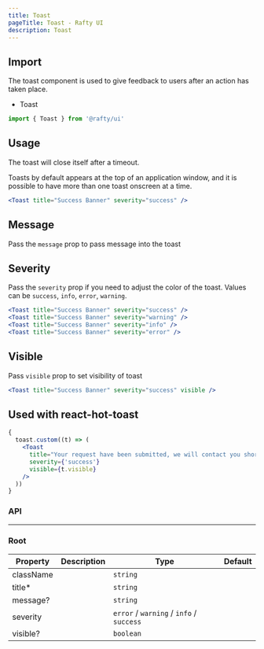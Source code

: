 ```yaml
---
title: Toast
pageTitle: Toast - Rafty UI
description: Toast
---
```


## Import

The toast component is used to give feedback to users after an action has taken place.

- Toast

```jsx
import { Toast } from '@rafty/ui'
```

## Usage

The toast will close itself after a timeout.

Toasts by default appears at the top of an application window, and it is possible to have more than one toast onscreen at a time.

```jsx
<Toast title="Success Banner" severity="success" />
```

## Message

Pass the `message` prop to pass message into the toast

<Toast title="Success Banner" message="Data uploaded to the server. Fire on!" severity="success" />

## Severity

Pass the `severity` prop if you need to adjust the color of the toast. Values can be `success`, `info`, `error`, `warning`.

```jsx
<Toast title="Success Banner" severity="success" />
<Toast title="Success Banner" severity="warning" />
<Toast title="Success Banner" severity="info" />
<Toast title="Success Banner" severity="error" />
```

## Visible

Pass `visible` prop to set visibility of toast

```jsx
<Toast title="Success Banner" severity="success" visible />
```

## Used with react-hot-toast

```jsx
{
  toast.custom((t) => (
    <Toast
      title="Your request have been submitted, we will contact you shortly!"
      severity={'success'}
      visible={t.visible}
    />
  ))
}
```

### API

---

### Root

| Property  | Description | Type                                     | Default |
| --------- | ----------- | ---------------------------------------- | ------- |
| className |             | `string`                                 |         |
| title\*   |             | `string`                                 |         |
| message?  |             | `string`                                 |         |
| severity  |             | `error` / `warning` / `info` / `success` |         |
| visible?  |             | `boolean`                                |         |
